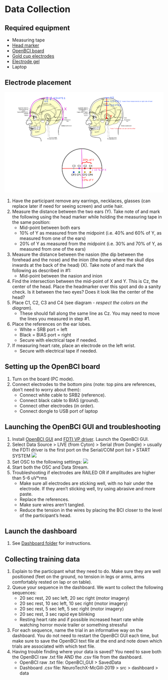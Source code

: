 # Data Collection

## Required equipment
* Measuring tape
* [Head marker](https://www.uline.ca/Product/Detail/S-17462R/Markers-and-Pens/Sharpie-China-Markers-Red?pricode=YE731&gadtype=pla&id=S-17462R&gclid=Cj0KCQjwtMvlBRDmARIsAEoQ8zTQJZnP6G0zHH-9TAcVlKNOleufHNOmLClhWkHzrrbr6X2QLbNuPxMaAm8jEALw_wcB&gclsrc=aw.ds)
* [OpenBCI board](https://shop.openbci.com/products/cyton-biosensing-board-8-channel?variant=38958638542)
* [Gold cup electrodes](https://shop.openbci.com/collections/frontpage/products/openbci-gold-cup-electrodes?variant=9056028163)
* [Electrode gel](https://bio-medical.com/ten20-eeg-conductive-paste-4oz-jars-3-pack.html)
* Laptop

## Electrode placement
![](./figures/electrode%20positions.png)
1. Have the participant remove any earrings, necklaces, glasses (can replace later if need for seeing screen) and untie hair.
2. Measure the distance between the two ears (Y). Take note of and mark the following using the head marker while holding the measuring tape in the same position:
    * Mid-point between both ears
    * 10% of Y as measured from the midpoint (i.e. 40% and 60% of Y, as measured from one of the ears)
    * 20% of Y as measured from the midpoint (i.e. 30% and 70% of Y, as measured from one of the ears)
3. Measure the distance between the nasion (the dip between the forehead and the nose) and the inion (the bump where the skull dips inwards at the back of the head) (X). Take note of and mark the following as described in #1:
    * Mid-point between the nasion and inion
4. Find the intersection between the mid-point of X and Y. This is Cz, the center of the head. Place the headmarker over this spot and do a sanity check. Is it between the two eyes? Does it look like the center of the head?
5. Place C1, C2, C3 and C4 (see diagram - _respect the colors on the diagram_).
    * These should fall along the same line as Cz. You may need to move the lines you measured in step #1.
6. Place the references on the ear lobes. 
    * White = SRB port = left
    * Black = BIAS port = right
    * Secure with electrical tape if needed.
7. If measuring heart rate, place an electrode on the left wrist. 
    * Secure with electrical tape if needed.
    
## Setting up the OpenBCI board
1. Turn on the board (PC mode).
2. Connect electrodes to the bottom pins (note: top pins are references, don’t need to worry about them):
    * Connect white cable to SRB2 (reference).
    * Connect black cable to BIAS (ground).
    * Connect other electrodes (in order). 
    * Connect dongle to USB port of laptop

## Launching the OpenBCI GUI and troubleshooting 
1. Install [OpenBCI GUI](https://openbci.com/index.php/downloads) and [FDTI VP driver](https://www.ftdichip.com/Drivers/VCP.htm).
Launch the OpenBCI GUI.
2. Select Data Source > LIVE (from Cyton) > Serial (from Dongle) > usually the FDTI driver is the first port on the Serial/COM port list > START SYSTEM
![](/figures/gui.png)
3. Set OSC to the following settings:
![](/figures/osc.png)
4. Start both the OSC and Data Stream.
5. Troubleshooting if electrodes are RAILED OR if amplitudes are higher than 5-6 uV\*rms
    * Make sure all electrodes are sticking well, with no hair under the electrode. If they aren’t sticking well, try using abrasive and more paste.
    * Replace the references.
    * Make sure wires aren’t tangled.
    * Reduce the tension in the wires by placing the BCI closer to the level of the participant’s head. 
  
## Launch the dashboard
1. See [Dashboard folder](https://github.com/NTX-McGill/NeuroTechX-McGill-2019/tree/master/src/dashboard) for instructions.

## Collecting training data
1. Explain to the participant what they need to do. Make sure they are well positioned (feet on the ground, no tension in legs or arms, arms comfortably rested on lap or on table). 
2. Queue your sequence in the dashboard. We want to collect the following sequences:
    * 20 sec rest, 20 sec left, 20 sec right (motor imagery)
    * 20 sec rest, 10 sec left, 10 sec right (motor imagery)
    * 20 sec rest, 5 sec left, 5 sec right (motor imagery)
    * 20 sec rest, 3 sec rapid eye blinking
    * Resting heart rate and if possible increased heart rate while watching horror movie trailer or something stressful
3. For each sequence, name the trial in an informative way on the dashboard. You do not need to restart the OpenBCI GUI each time, but make sure to save the OpenBCI text file at the end and note down which trials are associated with which text file.
4. Having trouble finding where your data is saved? You need to save both the OpenBCI raw .txt file AND the .csv file from the dashboard.
    * OpenBCI raw .txt file: OpenBCI_GUI > SavedData
    * Dashboard .csv file: NeuroTechX-McGill-2019 > src > dashboard > data
